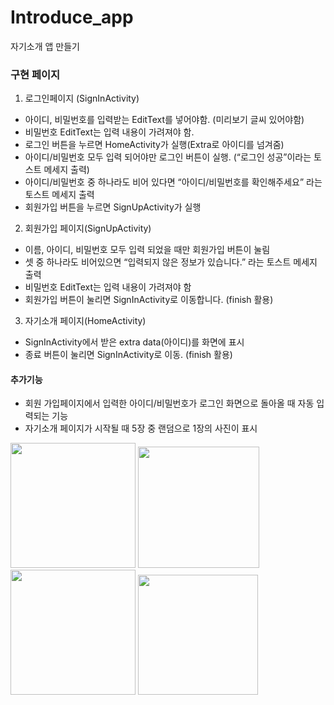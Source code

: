 # Introduce_app
자기소개 앱 만들기

### 구현 페이지
1. 로그인페이지 (SignInActivity)
* 아이디, 비밀번호를 입력받는 EditText를 넣어야함. (미리보기 글씨 있어야함)
* 비밀번호 EditText는 입력 내용이 가려져야 함.
* 로그인 버튼을 누르면 HomeActivity가 실행(Extra로 아이디를 넘겨줌)
* 아이디/비밀번호 모두 입력 되어야만 로그인 버튼이 실행. (“로그인 성공”이라는  토스트 메세지 출력)
* 아이디/비밀번호 중 하나라도 비어 있다면 “아이디/비밀번호를 확인해주세요” 라는 토스트 메세지 출력
* 회원가입 버튼을 누르면 SignUpActivity가 실행
2. 회원가입 페이지(SignUpActivity)
* 이름, 아이디, 비밀번호 모두 입력 되었을 때만 회원가입 버튼이 눌림
* 셋 중 하나라도 비어있으면 “입력되지 않은 정보가 있습니다.” 라는 토스트 메세지 출력
* 비밀번호 EditText는 입력 내용이 가려져야 함
* 회원가입 버튼이 눌리면 SignInActivity로 이동합니다. (finish 활용)
3. 자기소개 페이지(HomeActivity)
* SignInActivity에서 받은 extra data(아이디)를 화면에 표시
* 종료 버튼이 눌리면 SignInActivity로 이동. (finish 활용)

#### 추가기능
* 회원 가입페이지에서 입력한 아이디/비밀번호가 로그인 화면으로 돌아올 때 자동 입력되는 기능
* 자기소개 페이지가 시작될 때 5장 중 랜덤으로 1장의 사진이 표시

<img src="https://github.com/KyungHwa0/Introduce_app/assets/124041716/713d9f14-0830-4dfe-bec7-917aaddb07a5"  width="200">
<img src="https://github.com/KyungHwa0/Introduce_app/assets/124041716/994046a7-4216-40c9-b946-0f37caa278b7"  width="194">
<img src="https://github.com/KyungHwa0/Introduce_app/assets/124041716/be885c4f-663a-4cd3-a3ee-24680de08299"  width="200">
<img src="https://github.com/KyungHwa0/Introduce_app/assets/124041716/cccabd8e-9d8e-4b4d-9a79-72cadd1d3a37"  width="192">




